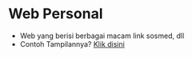 # Web Personal
* Web yang berisi berbagai macam link sosmed, dll
* Contoh Tampilannya? <a href="//jauhariq.github.io/jauhhari/">Klik disini</a>
